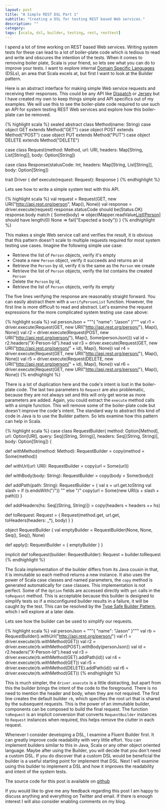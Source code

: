 ```yaml
---
layout: post
title: "A Simple REST DSL Part 1"
subtitle: "Creating a DSL for testing REST based Web services."
description: ""
category: 
tags: [scala, dsl, builder, testing, rest, resttest]
---
```


I spend a lot of time working on REST based Web services.  Writing system tests for these can lead to a lot of boiler-plate code which is tedious to read and write and obscures the intention of the tests.  When it comes to removing boiler plate, Scala is your friend, so lets see what you can do to improve your tests.  I want to explore internal [Domain Specific Languages](http://en.wikipedia.org/wiki/Domain-specific_language) (DSLs), an area that Scala excels at, but first I want to look at the Builder pattern.

Here is an abstract interface for making simple Web service requests and receiving their responses.  This could be any API like [Dispatch](http://dispatch.databinder.net/Dispatch.html) or [Jersey](https://jersey.java.net/) but I have created my own to keep things simple and API specifics out of my examples.  We will use this to see the boiler-plate code required to use such an API for system testing REST Web services and explore how this boiler-plate can be removed.


{% highlight scala %}
sealed abstract class Method(name: String)
case object GET extends Method("GET")
case object POST extends Method("POST")
case object PUT extends Method("PUT")
case object DELETE extends Method("DELETE")

case class Request(method: Method, url: URI, headers: Map[String, List[String]], body: Option[String])

case class Response(statusCode: Int, headers: Map[String, List[String]], body: Option[String])

trait Driver {
  def execute(request: Request): Response
}
{% endhighlight %}

Lets see how to write a simple system test with this API.

{% highlight scala %}
val request = Request(GET, new URI("http://api.rest.org/person", Map(), None))
val response = driver.execute(request)
response.statusCode should be(Status.OK)
response.body match {
  Some(body) => objectMapper.readValue[List[Person]](body) should have length(0)
  None => fail("Expected a body"))
}
{% endhighlight %}

This makes a single Web service call and verifies the result, it is obvious that this pattern doesn't scale to multiple requests required for most system testing use cases.  Imagine the following simple use case:

* Retrieve the list of `Person` objects, verify it's empty
* Create a new `Person` object, verify it succeeds and returns an id
* Retrieve the `Person` by id, verify it is the same as the `Person` we create
* Retrieve the list of `Person` objects, verify the list contains the created `Person`
* Delete the `Person` by id,
* Retrieve the list of `Person` objects, verify its empty

The five lines verifying the response are reasonably straight forward.  You can easily abstract them with a `verifyPersonList` function.  However, the first line is more difficult to read and abstract.  Let's examine the request expressions for the more complicated system testing use case above:

{% highlight scala %}
val personJson = """{ "name": "Jason" }"""
val r1 = driver.execute(Request(GET, new URI("http://api.rest.org/person/"), Map(), None))
val r2 = driver.execute(Request(POST, new URI("http://api.rest.org/person/"), Map(), Some(personJson)))
val id = r2.headers("X-Person-Id").head
val r3 = driver.execute(Request(GET, new URI("http://api.rest.org/person/" + id), Map(), None))
val r4 = driver.execute(Request(GET, new URI("http://api.rest.org/person/"), Map(), None))
val r5 = driver.execute(Request(DELETE, new URI("http://api.rest.org/person/" + id), Map(), None))
val r6 = driver.execute(Request(GET, new URI("http://api.rest.org/person/"), Map(), None))
{% endhighlight %}

There is a lot of duplication here and the code's intent is lost in the boiler-plate code.  The last two parameters to `Request` are also problematic, because they are not always set and this will only get worse as more parameters are added.  Again, you could extract the `execute` method calls with a simple function.  This will remove some of the boiler-plate code but doesn't improve the code's intent.  The standard way to abstract this kind of code in Java is to use the Builder pattern.  So lets examine how this pattern can help in Scala.

{% highlight scala %}
case class RequestBuilder(
  method: Option[Method],
  url: Option[URI],
  query: Seq[(String, String)],
  headers: Seq[(String, String)],
  body: Option[String]) {

  def withMethod(method: Method): RequestBuilder = 
    copy(method = Some(method))

  def withUrl(url: URI): RequestBuilder = 
    copy(url = Some(url))

  def withBody(body: String): RequestBuilder = 
    copy(body = Some(body))

  def addPath(path: String): RequestBuilder =  {
      val s = url.get.toString
      val slash = if (s.endsWith("/")) "" else "/"
      copy(url = Some(new URI(s + slash + path)))
    }

  def addHeaders(hs: Seq[(String, String)]) = 
    copy(headers = headers ++ hs)

  def toRequest: Request = {
    Request(method.get, url.get, toHeaders(headers: _*), body)
  }
}

object RequestBuilder {
  val emptyBuilder = RequestBuilder(None, None, Seq(), Seq(), None)
  
  def apply(): RequestBuilder = {
    emptyBuilder
  }
}

implicit def toRequest(builder: RequestBuilder): Request = builder.toRequest
{% endhighlight %}

The Scala implementation of the builder differs from its Java cousin in that, it is immutable so each method returns a new instance.  It also uses the power of Scala case classes and named parameters, the `copy` method is generated automatically for case classes.  This implementation is not perfect.  Some of the `Option` fields are accessed directly with `get` calls in the `toRequest` method.  This is acceptable because this builder is designed to simplify tests so if a misconfigured builder results in a failure, it will be caught by the test.  This can be resolved by the [Type Safe Builder Pattern](http://blog.rafaelferreira.net/2008/07/type-safe-builder-pattern-in-scala.html), which I will explore at a later date.

Lets see how the builder can be used to simplify our requests.

{% highlight scala %}
val personJson = """{ "name": "Jason" }"""
val rb = RequestBuilder().withUrl("http://api.rest.org/person/")
val r1 = driver.execute(rb.withMethod(GET))
val r2 = driver.execute(rb.withMethod(POST).withBody(personJson))
val id = r2.headers("X-Person-Id").head
val r3 = driver.execute(rb.withMethod(GET).addPath(id))
val r4 = driver.execute(rb.withMethod(GET))
val r5 = driver.execute(rb.withMethod(DELETE).addPath(id))
val r6 = driver.execute(rb.withMethod(GET))
{% endhighlight %}

This is much simpler, the `driver.execute` is a little distracting, but apart from this the builder brings the intent of the code to the foreground.  There is no need to mention the header and body, when they are not required.  The first line creates the default builder `rb`, which specifies the root url that is shared by the subsequent requests.  This is the power of an immutable builder, components can be composed to build the final request. The function `toRequest` is an implicit conversion that converts `RequestBuilder` instances to `Request` instances when required, this helps remove the clutter in each request.

Whenever I consider developing a DSL, I examine a Fluent Builder first. It can greatly improve code readability with very little effort.  You can implement builders similar to this in Java, Scala or any other object oriented language.  Maybe after using the Builder, you will decide that you don't need a custom DSL.  If you do discover that a custom DSL would be beneficial the builder is a useful starting point for implement that DSL.  Next I will examine using this builder to implement a DSL and how it improves the readability and intent of the system tests.

The source code for this post is available on [github](https://github.com/IainHull/resttest/tree/1e7fe664b3369657ef5ebf190a1470b0838f2102)

If you would like to give me any feedback regarding this post I am happy to discuss anything and everything on Twitter and email.  If there is enough interest I will also consider enabling comments on my blog.
